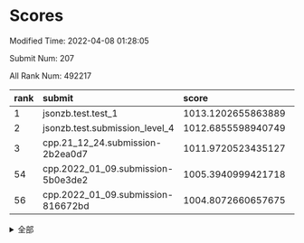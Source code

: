 # Scores

Modified Time: 2022-04-08 01:28:05

Submit Num: 207

All Rank Num: 492217

| rank |               submit               |       score        |       sigma        | pk_num |
| :--- | :--------------------------------- | :----------------- | :----------------- | :----- |
| 1    | jsonzb.test.test_1                 | 1013.1202655863889 | 0.805794904301653  | 9511   |
| 2    | jsonzb.test.submission_level_4     | 1012.6855598940749 | 0.8136986711944492 | 9512   |
| 3    | cpp.21_12_24.submission-2b2ea0d7   | 1011.9720523435127 | 0.7827899948991378 | 9514   |
| 54   | cpp.2022_01_09.submission-5b0e3de2 | 1005.3940999421718 | 0.7292817791635772 | 9510   |
| 56   | cpp.2022_01_09.submission-816672bd | 1004.8072660657675 | 0.7137674496264583 | 9518   |


<details>
<summary>全部</summary>

| rank |                 submit                 |       score        |       sigma        | pk_num |
| :--- | :------------------------------------- | :----------------- | :----------------- | :----- |
| 1    | jsonzb.test.test_1                     | 1013.1202655863889 | 0.805794904301653  | 9511   |
| 2    | jsonzb.test.submission_level_4         | 1012.6855598940749 | 0.8136986711944492 | 9512   |
| 3    | cpp.21_12_24.submission-2b2ea0d7       | 1011.9720523435127 | 0.7827899948991378 | 9514   |
| 4    | gobigger.level_3.submission_level_3_41 | 1011.7752934445472 | 0.79139541233207   | 9511   |
| 5    | gobigger.level_3.submission_level_3_32 | 1011.7313585238007 | 0.8127298310879182 | 9511   |
| 6    | gobigger.level_3.submission_level_3_30 | 1011.4004851319645 | 0.75376175994963   | 9510   |
| 7    | gobigger.level_3.submission_level_3_47 | 1011.3034499432074 | 0.8013551951400661 | 9516   |
| 8    | gobigger.level_3.submission_level_3_35 | 1011.1733062915887 | 0.7618167661262526 | 9513   |
| 9    | gobigger.level_3.submission_level_3_48 | 1010.86415474346   | 0.7723462426846528 | 9513   |
| 10   | gobigger.level_3.submission_level_3_20 | 1010.7298139176361 | 0.7624450151294454 | 9514   |
| 11   | gobigger.level_3.submission_level_3_39 | 1010.7283475449392 | 0.7799854443242825 | 9510   |
| 12   | gobigger.level_3.submission_level_3_21 | 1010.7107078852289 | 0.7590969620936385 | 9511   |
| 13   | gobigger.level_3.submission_level_3_11 | 1010.7081956143763 | 0.7555815973055998 | 9511   |
| 14   | gobigger.level_3.submission_level_3_3  | 1010.6804347892871 | 0.7921161639043073 | 9510   |
| 15   | gobigger.level_3.submission_level_3_46 | 1010.6410464356303 | 0.7593248534762898 | 9513   |
| 16   | gobigger.level_3.submission_level_3_23 | 1010.5665356427154 | 0.7606373560067705 | 9514   |
| 17   | gobigger.level_3.submission_level_3_14 | 1010.4381489652836 | 0.7958809007134097 | 9510   |
| 18   | gobigger.level_3.submission_level_3_44 | 1010.3025552732732 | 0.7405254623297868 | 9511   |
| 19   | gobigger.level_3.submission_level_3_16 | 1010.2260951053211 | 0.7544665907586089 | 9514   |
| 20   | gobigger.level_3.submission_level_3_36 | 1010.2206259208698 | 0.7670659484730745 | 9511   |
| 21   | gobigger.level_3.submission_level_3_28 | 1010.2036358112327 | 0.7591395356033575 | 9512   |
| 22   | gobigger.level_3.submission_level_3_29 | 1010.19632800692   | 0.7532402584531155 | 9505   |
| 23   | gobigger.level_3.submission_level_3_10 | 1010.1766997237385 | 0.7562090239983811 | 9512   |
| 24   | gobigger.level_3.submission_level_3_43 | 1010.1615848628653 | 0.7836633372035754 | 9510   |
| 25   | gobigger.level_3.submission_level_3_38 | 1010.1157515112017 | 0.7673209136629525 | 9511   |
| 26   | gobigger.level_3.submission_level_3_25 | 1010.030940149477  | 0.748867041146247  | 9511   |
| 27   | gobigger.level_3.submission_level_3_40 | 1010.0129936390149 | 0.7501115353304245 | 9512   |
| 28   | gobigger.level_3.submission_level_3_26 | 1009.8510736087823 | 0.7507611077120018 | 9513   |
| 29   | gobigger.level_3.submission_level_3_42 | 1009.7988981802919 | 0.7469280048868117 | 9506   |
| 30   | gobigger.level_3.submission_level_3_17 | 1009.7012210453577 | 0.7517061159133387 | 9511   |
| 31   | gobigger.level_3.submission_level_3_8  | 1009.6574245658865 | 0.7672616782156285 | 9511   |
| 32   | gobigger.level_3.submission_level_3_24 | 1009.6535400272978 | 0.7639054598798145 | 9510   |
| 33   | gobigger.level_3.submission_level_3_9  | 1009.6476303266882 | 0.7816330067531835 | 9508   |
| 34   | gobigger.level_3.submission_level_3_12 | 1009.6165180914453 | 0.7735636611486336 | 9512   |
| 35   | gobigger.level_3.submission_level_3_49 | 1009.613823524902  | 0.7592606809964757 | 9511   |
| 36   | gobigger.level_3.submission_level_3_1  | 1009.5799235634373 | 0.7583494608059238 | 9513   |
| 37   | gobigger.level_3.submission_level_3_13 | 1009.4316550591165 | 0.7422805926200352 | 9511   |
| 38   | gobigger.level_3.submission_level_3_5  | 1009.4199100230369 | 0.7627926400589926 | 9515   |
| 39   | gobigger.level_3.submission_level_3_22 | 1009.3836916183818 | 0.7379370446035957 | 9514   |
| 40   | gobigger.level_3.submission_level_3_19 | 1009.3532374038762 | 0.7646855327805059 | 9513   |
| 41   | gobigger.level_3.submission_level_3_15 | 1009.3489734512218 | 0.7447453228715866 | 9509   |
| 42   | gobigger.level_3.submission_level_3_27 | 1009.2845492039517 | 0.7424227797841663 | 9514   |
| 43   | gobigger.level_3.submission_level_3_0  | 1009.2765719481379 | 0.7567504533088242 | 9508   |
| 44   | gobigger.level_3.submission_level_3_2  | 1009.1986418853401 | 0.7710801303102941 | 9517   |
| 45   | gobigger.level_3.submission_level_3_37 | 1009.1471792010607 | 0.7593133758261571 | 9507   |
| 46   | gobigger.level_3.submission_level_3_7  | 1008.955734274355  | 0.7457958462066595 | 9512   |
| 47   | gobigger.level_3.submission_level_3_33 | 1008.9202885776878 | 0.7513441676141777 | 9514   |
| 48   | gobigger.level_3.submission_level_3_18 | 1008.9134972190501 | 0.7535678626034665 | 9507   |
| 49   | gobigger.level_3.submission_level_3_34 | 1008.8830466204607 | 0.7311432839300278 | 9515   |
| 50   | gobigger.level_3.submission_level_3_45 | 1008.8476633162055 | 0.7871164979329216 | 9509   |
| 51   | gobigger.level_3.submission_level_3_6  | 1008.8054702764649 | 0.7377831656364036 | 9511   |
| 52   | gobigger.level_3.submission_level_3_4  | 1008.484544841775  | 0.7441733695556525 | 9509   |
| 53   | gobigger.level_3.submission_level_3_31 | 1008.445807507984  | 0.7118211860331243 | 9515   |
| 54   | cpp.2022_01_09.submission-5b0e3de2     | 1005.3940999421718 | 0.7292817791635772 | 9510   |
| 55   | gobigger.level_1.submission_level_1_27 | 1004.9064399321998 | 0.7232799495473702 | 9508   |
| 56   | cpp.2022_01_09.submission-816672bd     | 1004.8072660657675 | 0.7137674496264583 | 9518   |
| 57   | gobigger.level_1.submission_level_1_38 | 1004.7081063985845 | 0.7222398187463231 | 9513   |
| 58   | gobigger.level_1.submission_level_1_43 | 1004.6780763660844 | 0.7131381467258776 | 9508   |
| 59   | gobigger.level_1.submission_level_1_48 | 1004.5741844167568 | 0.7092215524445564 | 9512   |
| 60   | gobigger.level_1.submission_level_1_2  | 1004.4732317767248 | 0.7059219330287891 | 9511   |
| 61   | gobigger.level_1.submission_level_1_10 | 1004.4161443313078 | 0.7199991515469469 | 9508   |
| 62   | gobigger.level_1.submission_level_1_35 | 1004.3549497928182 | 0.7321117168999319 | 9517   |
| 63   | gobigger.level_1.submission_level_1_45 | 1003.9910077942562 | 0.7201865929411163 | 9514   |
| 64   | gobigger.level_1.submission_level_1_33 | 1003.9744277150761 | 0.7170560396582017 | 9514   |
| 65   | gobigger.level_1.submission_level_1_16 | 1003.9613670059508 | 0.7167853137405344 | 9515   |
| 66   | gobigger.level_1.submission_level_1_30 | 1003.9215173579511 | 0.7159518197085757 | 9511   |
| 67   | gobigger.level_1.submission_level_1_3  | 1003.8816242957884 | 0.705979796033202  | 9512   |
| 68   | gobigger.level_1.submission_level_1_46 | 1003.83732270639   | 0.7059679253356327 | 9514   |
| 69   | gobigger.level_1.submission_level_1_8  | 1003.8007134071449 | 0.7152996001713121 | 9508   |
| 70   | gobigger.level_1.submission_level_1_9  | 1003.7968292331133 | 0.7275022121758133 | 9516   |
| 71   | gobigger.level_1.submission_level_1_40 | 1003.7815419551396 | 0.7144703118949838 | 9513   |
| 72   | gobigger.level_1.submission_level_1_19 | 1003.7570742995952 | 0.7171209539257224 | 9513   |
| 73   | gobigger.level_1.submission_level_1_25 | 1003.7171050499127 | 0.7144777881525126 | 9508   |
| 74   | gobigger.level_1.submission_level_1_31 | 1003.5202448744169 | 0.705368623203643  | 9510   |
| 75   | gobigger.level_1.submission_level_1_14 | 1003.477432181598  | 0.7096614985870108 | 9514   |
| 76   | gobigger.level_1.submission_level_1_36 | 1003.3865266286351 | 0.7178802616535667 | 9516   |
| 77   | gobigger.level_1.submission_level_1_15 | 1003.3337999122298 | 0.7106530200868328 | 9507   |
| 78   | gobigger.level_1.submission_level_1_11 | 1003.2934705360113 | 0.7059614450035975 | 9510   |
| 79   | gobigger.level_1.submission_level_1_22 | 1003.1773794419241 | 0.7198999529250699 | 9510   |
| 80   | gobigger.level_1.submission_level_1_12 | 1003.1547072265851 | 0.7144761339781971 | 9511   |
| 81   | gobigger.level_1.submission_level_1_41 | 1003.1096055721551 | 0.7123741793357613 | 9511   |
| 82   | gobigger.level_1.submission_level_1_32 | 1003.1056294849298 | 0.7167406323894322 | 9508   |
| 83   | gobigger.level_1.submission_level_1_23 | 1003.0779536950819 | 0.7130133409945345 | 9506   |
| 84   | gobigger.level_1.submission_level_1_49 | 1003.0460142794442 | 0.716037669621707  | 9513   |
| 85   | gobigger.level_1.submission_level_1_28 | 1003.0272965432065 | 0.7183185663273636 | 9513   |
| 86   | gobigger.level_1.submission_level_1_0  | 1002.9958213396513 | 0.704826313865077  | 9506   |
| 87   | gobigger.level_1.submission_level_1_44 | 1002.8770938827361 | 0.7113761145701825 | 9513   |
| 88   | gobigger.level_1.submission_level_1_29 | 1002.8549943135097 | 0.7086447523590672 | 9515   |
| 89   | gobigger.level_1.submission_level_1_4  | 1002.7839719396068 | 0.717346700904577  | 9511   |
| 90   | gobigger.level_1.submission_level_1_20 | 1002.7618847067424 | 0.7207318670329398 | 9509   |
| 91   | gobigger.level_1.submission_level_1_37 | 1002.7321750120336 | 0.7153699216719432 | 9517   |
| 92   | gobigger.level_1.submission_level_1_42 | 1002.7294687669938 | 0.7219635479696728 | 9511   |
| 93   | gobigger.level_1.submission_level_1_24 | 1002.5495536794691 | 0.7109448294130964 | 9511   |
| 94   | gobigger.level_1.submission_level_1_5  | 1002.5083007170897 | 0.7107818926228294 | 9516   |
| 95   | gobigger.level_1.submission_level_1_34 | 1002.4940711158745 | 0.7062217059589947 | 9516   |
| 96   | gobigger.level_1.submission_level_1_26 | 1002.4939596606954 | 0.709520102093974  | 9511   |
| 97   | gobigger.level_1.submission_level_1_6  | 1002.4841488726985 | 0.7215688278795422 | 9510   |
| 98   | gobigger.level_1.submission_level_1_13 | 1002.4724938202588 | 0.7164932495544496 | 9507   |
| 99   | gobigger.level_1.submission_level_1_17 | 1002.4489773832576 | 0.715850791046783  | 9516   |
| 100  | gobigger.level_1.submission_level_1_21 | 1002.4487299342651 | 0.7178471424075124 | 9504   |
| 101  | gobigger.level_1.submission_level_1_39 | 1002.314811234462  | 0.7062361293690844 | 9515   |
| 102  | gobigger.level_1.submission_level_1_7  | 1002.1425805650352 | 0.7134818594364198 | 9514   |
| 103  | gobigger.level_1.submission_level_1_18 | 1001.9162968741472 | 0.7080219445150157 | 9515   |
| 104  | gobigger.level_1.submission_level_1_47 | 1001.832049752011  | 0.7095127770563074 | 9514   |
| 105  | gobigger.level_1.submission_level_1_1  | 1001.6083856798576 | 0.7125884777220106 | 9517   |
| 106  | gobigger.random.submission_random_38   | 997.5415446076006  | 0.7076402830139708 | 9513   |
| 107  | gobigger.random.submission_random_29   | 997.1313838377712  | 0.7007972341769321 | 9509   |
| 108  | gobigger.random.submission_random_27   | 996.8978627803637  | 0.7028933504600606 | 9512   |
| 109  | gobigger.random.submission_random_36   | 996.830313873437   | 0.709313027599432  | 9511   |
| 110  | gobigger.random.submission_random_17   | 996.8279705450981  | 0.7019291607744158 | 9509   |
| 111  | gobigger.random.submission_random_42   | 996.7704599369314  | 0.7119508483727697 | 9510   |
| 112  | gobigger.random.submission_random_34   | 996.7273401361722  | 0.7264812123679548 | 9512   |
| 113  | gobigger.random.submission_random_31   | 996.6516894607649  | 0.7168400278326267 | 9511   |
| 114  | gobigger.random.submission_random_20   | 996.4967665224854  | 0.7058583201831155 | 9519   |
| 115  | gobigger.random.submission_random_12   | 996.4580311332851  | 0.7063245959462013 | 9508   |
| 116  | gobigger.random.submission_random_21   | 996.428592393661   | 0.7065111691187125 | 9510   |
| 117  | gobigger.random.submission_random_35   | 996.4157178327551  | 0.7099201500223155 | 9510   |
| 118  | gobigger.random.submission_random_39   | 996.4151966983901  | 0.6976390668066341 | 9512   |
| 119  | gobigger.random.submission_random_14   | 996.3350192388687  | 0.7029390647665722 | 9512   |
| 120  | gobigger.random.submission_random_1    | 996.3234987243411  | 0.7172987772433306 | 9511   |
| 121  | gobigger.random.submission_random_22   | 996.315508864631   | 0.7158213028822619 | 9513   |
| 122  | gobigger.random.submission_random_16   | 996.3093439493211  | 0.708207269537229  | 9512   |
| 123  | gobigger.random.submission_random_37   | 996.2785470083624  | 0.7058629484588581 | 9510   |
| 124  | gobigger.random.submission_random_44   | 996.2770376707128  | 0.7122731566296147 | 9513   |
| 125  | gobigger.random.submission_random_7    | 996.2561989998446  | 0.7172896270331954 | 9514   |
| 126  | gobigger.random.submission_random_18   | 996.2354417044926  | 0.7022810682119869 | 9508   |
| 127  | gobigger.random.submission_random_49   | 996.2326852415346  | 0.7039081796234163 | 9512   |
| 128  | gobigger.random.submission_random_43   | 996.2299010569056  | 0.7024972043801003 | 9517   |
| 129  | gobigger.random.submission_random_33   | 996.2099425911268  | 0.7115715388971743 | 9510   |
| 130  | gobigger.random.submission_random_0    | 996.1922905322344  | 0.7203539152269353 | 9509   |
| 131  | gobigger.random.submission_random_2    | 996.0954018842726  | 0.7116475412545424 | 9509   |
| 132  | gobigger.random.submission_random_23   | 996.0851143478776  | 0.7167944978214625 | 9511   |
| 133  | gobigger.random.submission_random_28   | 996.0784903588791  | 0.7098968679305762 | 9514   |
| 134  | gobigger.random.submission_random_8    | 996.0526068915449  | 0.7071666816821689 | 9515   |
| 135  | gobigger.random.submission_random_48   | 996.038262266392   | 0.7141065056006436 | 9515   |
| 136  | gobigger.random.submission_random_11   | 996.0050374222348  | 0.7102655839499676 | 9512   |
| 137  | gobigger.random.submission_random_46   | 995.9918048093044  | 0.7033813014249838 | 9511   |
| 138  | gobigger.random.submission_random_25   | 995.974414334996   | 0.7056719865818637 | 9513   |
| 139  | gobigger.random.submission_random_10   | 995.911872273763   | 0.713983353460474  | 9514   |
| 140  | gobigger.random.submission_random_4    | 995.8724682773037  | 0.7044636010998079 | 9512   |
| 141  | gobigger.random.submission_random_26   | 995.8669263052585  | 0.714077988878781  | 9511   |
| 142  | gobigger.random.submission_random_15   | 995.8466585609352  | 0.7089548515198572 | 9517   |
| 143  | gobigger.random.submission_random_9    | 995.5696962565567  | 0.7329483446073045 | 9512   |
| 144  | gobigger.random.submission_random_3    | 995.5068745856343  | 0.7205336376301609 | 9515   |
| 145  | gobigger.random.submission_random_24   | 995.4659226724784  | 0.7182840594229133 | 9517   |
| 146  | gobigger.random.submission_random_30   | 995.4593511957091  | 0.7236098693188086 | 9514   |
| 147  | gobigger.random.submission_random_5    | 995.3153793085648  | 0.7076856651146037 | 9508   |
| 148  | gobigger.random.submission_random_47   | 995.2993933949842  | 0.7152529804112314 | 9517   |
| 149  | gobigger.random.submission_random_13   | 995.1459674377392  | 0.7217554236474719 | 9505   |
| 150  | gobigger.random.submission_random_32   | 995.1067952342574  | 0.7072644462476021 | 9515   |
| 151  | gobigger.random.submission_random_40   | 995.0893105390273  | 0.7129851442473926 | 9510   |
| 152  | gobigger.random.submission_random_6    | 995.0368093929153  | 0.716017293359344  | 9517   |
| 153  | gobigger.level_2.submission_level_2_25 | 994.9646280651842  | 0.7189796142175039 | 9510   |
| 154  | gobigger.random.submission_random_41   | 994.9050375504993  | 0.7237520452273338 | 9508   |
| 155  | gobigger.level_2.submission_level_2_44 | 994.7959297405736  | 0.7311378414470066 | 9510   |
| 156  | gobigger.random.submission_random_45   | 994.634897111483   | 0.7215990354912447 | 9513   |
| 157  | gobigger.random.submission_random_19   | 994.5800275534008  | 0.7236395876266394 | 9518   |
| 158  | gobigger.level_2.submission_level_2_11 | 994.2217330359908  | 0.7241128616433481 | 9512   |
| 159  | gobigger.level_2.submission_level_2_0  | 994.1542005968591  | 0.7183460778926872 | 9515   |
| 160  | gobigger.level_2.submission_level_2_4  | 994.1430388582586  | 0.7476753836001583 | 9508   |
| 161  | gobigger.level_2.submission_level_2_23 | 993.8600942065419  | 0.7285326344306652 | 9507   |
| 162  | gobigger.level_2.submission_level_2_15 | 993.6920748390904  | 0.7266884329847231 | 9512   |
| 163  | gobigger.level_2.submission_level_2_22 | 993.3388520077668  | 0.7384851275471134 | 9511   |
| 164  | gobigger.level_2.submission_level_2_1  | 992.8018127070114  | 0.7386282036776202 | 9511   |
| 165  | gobigger.level_2.submission_level_2_6  | 992.7157668298178  | 0.7424506283508653 | 9510   |
| 166  | gobigger.level_2.submission_level_2_42 | 992.6779727270371  | 0.737727295357833  | 9509   |
| 167  | gobigger.level_2.submission_level_2_14 | 992.6629430770341  | 0.7439882663798578 | 9508   |
| 168  | gobigger.level_2.submission_level_2_39 | 992.6339212431303  | 0.7340367836411917 | 9513   |
| 169  | gobigger.level_2.submission_level_2_12 | 992.5020550144584  | 0.7333260521994738 | 9519   |
| 170  | gobigger.level_2.submission_level_2_19 | 992.470210282762   | 0.7452217381249207 | 9510   |
| 171  | gobigger.level_2.submission_level_2_16 | 992.4621963066357  | 0.7492348850093206 | 9511   |
| 172  | gobigger.level_2.submission_level_2_29 | 992.4323991324409  | 0.7491804469602525 | 9508   |
| 173  | gobigger.level_2.submission_level_2_27 | 992.4249909867569  | 0.7635728090391077 | 9515   |
| 174  | gobigger.level_2.submission_level_2_21 | 992.4043974776924  | 0.7404237572670159 | 9511   |
| 175  | gobigger.level_2.submission_level_2_18 | 992.362117332707   | 0.7316025681955175 | 9514   |
| 176  | gobigger.level_2.submission_level_2_33 | 992.2838599679411  | 0.7684190137609769 | 9507   |
| 177  | gobigger.level_2.submission_level_2_34 | 992.2826970341147  | 0.7472038074421817 | 9509   |
| 178  | gobigger.level_2.submission_level_2_49 | 992.1927891029644  | 0.7693834338911856 | 9511   |
| 179  | gobigger.level_2.submission_level_2_5  | 992.1203817339383  | 0.742829166245773  | 9508   |
| 180  | gobigger.level_2.submission_level_2_46 | 992.1007994505982  | 0.7415220029795692 | 9512   |
| 181  | gobigger.level_2.submission_level_2_13 | 992.048472953848   | 0.7446920946169454 | 9509   |
| 182  | gobigger.level_2.submission_level_2_3  | 992.0439700176033  | 0.7718533486730469 | 9513   |
| 183  | gobigger.level_2.submission_level_2_38 | 992.0273617139801  | 0.7393570881237649 | 9508   |
| 184  | gobigger.level_2.submission_level_2_17 | 992.0147081648696  | 0.7498134094831284 | 9507   |
| 185  | gobigger.level_2.submission_level_2_43 | 992.0093189241678  | 0.7440951902628439 | 9507   |
| 186  | gobigger.level_2.submission_level_2_7  | 992.0056568957109  | 0.7499495937969103 | 9512   |
| 187  | gobigger.level_2.submission_level_2_2  | 991.9418116236617  | 0.7515405924885855 | 9509   |
| 188  | gobigger.level_2.submission_level_2_20 | 991.8225277208217  | 0.7426156182805017 | 9511   |
| 189  | gobigger.level_2.submission_level_2_41 | 991.8018835877895  | 0.7596163700651414 | 9512   |
| 190  | gobigger.level_2.submission_level_2_47 | 991.702257568763   | 0.7571249606207981 | 9502   |
| 191  | gobigger.level_2.submission_level_2_31 | 991.6487120575397  | 0.7497447309703688 | 9511   |
| 192  | gobigger.level_2.submission_level_2_30 | 991.6300365492482  | 0.7399858556625317 | 9514   |
| 193  | gobigger.level_2.submission_level_2_9  | 991.5862335935327  | 0.7372665548936814 | 9510   |
| 194  | gobigger.level_2.submission_level_2_37 | 991.5592541528231  | 0.749409528793706  | 9506   |
| 195  | gobigger.level_2.submission_level_2_35 | 991.4263574832743  | 0.7348609467558468 | 9507   |
| 196  | gobigger.level_2.submission_level_2_45 | 991.3865439936079  | 0.7369854235585069 | 9511   |
| 197  | gobigger.level_2.submission_level_2_28 | 991.341821383519   | 0.7467914721022402 | 9515   |
| 198  | gobigger.level_2.submission_level_2_24 | 991.3414061459837  | 0.766912652670481  | 9512   |
| 199  | gobigger.level_2.submission_level_2_48 | 991.3093691737442  | 0.7550419666352546 | 9511   |
| 200  | gobigger.level_2.submission_level_2_40 | 991.2641350373688  | 0.7505820714419225 | 9511   |
| 201  | gobigger.level_2.submission_level_2_10 | 991.2357660156317  | 0.7573612183048296 | 9509   |
| 202  | gobigger.level_2.submission_level_2_32 | 991.2210354951836  | 0.777295263996234  | 9511   |
| 203  | gobigger.level_2.submission_level_2_26 | 991.0672112273388  | 0.7406984754242631 | 9507   |
| 204  | gobigger.level_2.submission_level_2_8  | 990.9798097248428  | 0.7583508859658593 | 9508   |
| 205  | gobigger.level_2.submission_level_2_36 | 990.585407671305   | 0.7764085759309003 | 9505   |
| 206  | gobigger.none.submission_none_0        | 977.0623614998347  | 1.306509901997045  | 9515   |
| 207  | gobigger.none.submission_none_1        | 976.2021112352     | 1.5291145556313315 | 9509   |

</details>